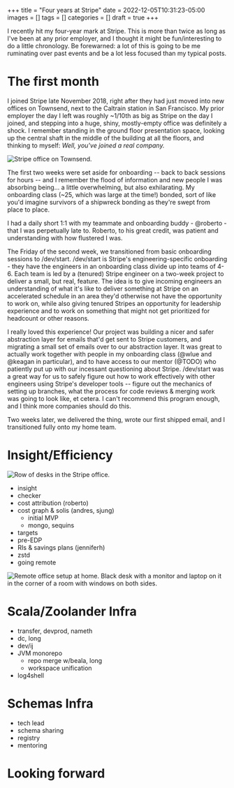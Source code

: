 +++
title = "Four years at Stripe"
date = 2022-12-05T10:31:23-05:00
images = []
tags = []
categories = []
draft = true
+++

I recently hit my four-year mark at Stripe. This is more than twice as long as I've been at any prior employer, and I thought it might be fun/interesting to do a little chronology. Be forewarned: a lot of this is going to be me ruminating over past events and be a lot less focused than my typical posts.

# The first month

I joined Stripe late November 2018, right after they had just moved into new offices on Townsend, next to the Caltrain station in San Francisco. My prior employer the day I left was roughly ~1/10th as big as Stripe on the day I joined, and stepping into a huge, shiny, mostly-empty office was definitely a shock. I remember standing in the ground floor presentation space, looking up the central shaft in the middle of the building at all the floors, and thinking to myself: _Well, you've joined a real company._

![Stripe office on Townsend.](/images/2019-07-11-townsend-building.jpg)

The first two weeks were set aside for onboarding -- back to back sessions for hours -- and I remember the flood of information and new people I was absorbing being... a little overwhelming, but also exhilarating. My onboarding class (~25, which was large at the time!) bonded, sort of like you'd imagine survivors of a shipwreck bonding as they're swept from place to place.

I had a daily short 1:1 with my teammate and onboarding buddy - @roberto - that I was perpetually late to. Roberto, to his great credit, was patient and understanding with how flustered I was.

The Friday of the second week, we transitioned from basic onboarding sessions to /dev/start. /dev/start is Stripe's engineering-specific onboarding - they have the engineers in an onboarding class divide up into teams of 4-6. Each team is led by a (tenured) Stripe engineer on a two-week project to deliver a small, but real, feature. The idea is to give incoming engineers an understanding of what it's like to deliver something at Stripe on an accelerated schedule in an area they'd otherwise not have the opportunity to work on, while also giving tenured Stripes an opportunity for leadership experience and to work on something that might not get prioritized for headcount or other reasons.

I really loved this experience! Our project was building a nicer and safer abstraction layer for emails that'd get sent to Stripe customers, and migrating a small set of emails over to our abstraction layer. It was great to actually work together with people in my onboarding class (@wlue and @keagan in particular), and to have access to our mentor (@TODO) who patiently put up with our incessant questioning about Stripe. /dev/start was a great way for us to safely figure out how to work effectively with other engineers using Stripe's developer tools -- figure out the mechanics of setting up branches, what the process for code reviews & merging work was going to look like, et cetera. I can't recommend this program enough, and I think more companies should do this.

Two weeks later, we delivered the thing, wrote our first shipped email, and I transitioned fully onto my home team.

# Insight/Efficiency

![Row of desks in the Stripe office.](/images/2019-03-25-townsend-desks.jpg)

- insight
- checker
- cost attribution (roberto)
- cost graph & solis (andres, sjung)
    - initial MVP
    - mongo, sequins
- targets
- pre-EDP
- RIs & savings plans (jenniferh)
- zstd
- going remote

![Remote office setup at home. Black desk with a monitor and laptop on it in the corner of a room with windows on both sides.](/images/2019-06-04-ssf-office.jpg)


# Scala/Zoolander Infra

- transfer, devprod, nameth
- dc, long
- dev/ij
- JVM monorepo
    - repo merge w/beala, long
    - workspace unification
- log4shell

# Schemas Infra

- tech lead
- schema sharing
- registry
- mentoring

# Looking forward
